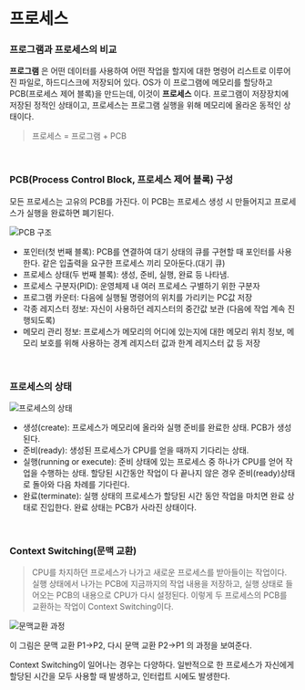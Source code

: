 # 프로세스

### 프로그램과 프로세스의 비교
**프로그램** 은 어떤 데이터를 사용하여 어떤 작업을 할지에 대한 명령어 리스트로 이루어진 파일로, 하드디스크에 저장되어 있다. OS가 이 프로그램에 메모리를 할당하고 PCB(프로세스 제어 블록)을 만드는데, 이것이 **프로세스** 이다. 프로그램이 저장장치에 저장된 정적인 상태이고, 프로세스는 프로그램 실행을 위해 메모리에 올라온 동적인 상태이다.
> 프로세스 = 프로그램 + PCB

<br/>

### PCB(Process Control Block, 프로세스 제어 블록) 구성
모든 프로세스는 고유의 PCB를 가진다. 이 PCB는 프로세스 생성 시 만들어지고 프로세스가 실행을 완료하면 폐기된다.

![PCB 구조](https://img1.daumcdn.net/thumb/R800x0/?scode=mtistory2&fname=https%3A%2F%2Ft1.daumcdn.net%2Fcfile%2Ftistory%2F261C1850574AB89D13)
- 포인터(첫 번째 블록): PCB를 연결하여 대기 상태의 큐를 구현할 때 포인터를 사용한다. 같은 입출력을 요구한 프로세스 끼리 모아둔다.(대기 큐)
- 프로세스 상태(두 번째 블록): 생성, 준비, 실행, 완료 등 나타냄.
- 프로세스 구분자(PID): 운영체제 내 여러 프로세스 구별하기 위한 구분자
- 프로그램 카운터: 다음에 실행될 명령어의 위치를 가리키는 PC값 저장
- 각종 레지스터 정보: 자신이 사용하던 레지스터의 중간값 보관 (다음에 작업 계속 진행되도록)
- 메모리 관리 정보: 프로세스가 메모리의 어디에 있는지에 대한 메모리 위치 정보, 메모리 보호를 위해 사용하는 경계 레지스터 값과 한계 레지스터 값 등 저장

<br/>

### 프로세스의 상태
![프로세스의 상태](https://www.d.umn.edu/~gshute/os/images/transitions.png)
- 생성(create): 프로세스가 메모리에 올라와 실행 준비를 완료한 상태. PCB가 생성된다.
- 준비(ready): 생성된 프로세스가 CPU를 얻을 때까지 기다리는 상태.
- 실행(running or execute): 준비 상태에 있는 프로세스 중 하나가 CPU를 얻어 작업을 수행하는 상태. 할당된 시간동안 작업이 다 끝나지 않은 경우 준비(ready)상태로 돌아와 다음 차례를 기다린다.
- 완료(terminate): 실행 상태의 프로세스가 할당된 시간 동안 작업을 마치면 완료 상태로 진입한다. 완료 상태는 PCB가 사라진 상태이다.

<br/>

### Context Switching(문맥 교환)
> CPU를 차지하던 프로세스가 나가고 새로운 프로세스를 받아들이는 작업이다. 실행 상태에서 나가는 PCB에 지금까지의 작업 내용을 저장하고, 실행 상태로 들어오는 PCB의 내용으로 CPU가 다시 설정된다. 이렇게 두 프로세스의 PCB를 교환하는 작업이 Context Switching이다.

![문맥교환 과정](https://s3.ap-south-1.amazonaws.com/afteracademy-server-uploads/what-is-context-switching-in-operating-system-context-switching-flow.png)

이 그림은 문맥 교환 P1->P2, 다시 문맥 교환 P2->P1 의 과정을 보여준다.

Context Switching이 일어나는 경우는 다양하다. 일반적으로 한 프로세스가 자신에게 할당된 시간을 모두 사용할 때 발생하고, 인터럽트 시에도 발생한다.
